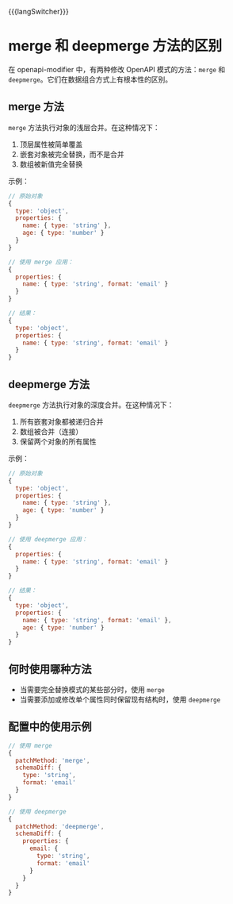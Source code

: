 {{{langSwitcher}}}

# merge 和 deepmerge 方法的区别

在 openapi-modifier 中，有两种修改 OpenAPI 模式的方法：`merge` 和 `deepmerge`。它们在数据组合方式上有根本性的区别。

## merge 方法

`merge` 方法执行对象的浅层合并。在这种情况下：

1. 顶层属性被简单覆盖
2. 嵌套对象被完全替换，而不是合并
3. 数组被新值完全替换

示例：
```javascript
// 原始对象
{
  type: 'object',
  properties: {
    name: { type: 'string' },
    age: { type: 'number' }
  }
}

// 使用 merge 应用：
{
  properties: {
    name: { type: 'string', format: 'email' }
  }
}

// 结果：
{
  type: 'object',
  properties: {
    name: { type: 'string', format: 'email' }
  }
}
```

## deepmerge 方法

`deepmerge` 方法执行对象的深度合并。在这种情况下：

1. 所有嵌套对象都被递归合并
2. 数组被合并（连接）
3. 保留两个对象的所有属性

示例：
```javascript
// 原始对象
{
  type: 'object',
  properties: {
    name: { type: 'string' },
    age: { type: 'number' }
  }
}

// 使用 deepmerge 应用：
{
  properties: {
    name: { type: 'string', format: 'email' }
  }
}

// 结果：
{
  type: 'object',
  properties: {
    name: { type: 'string', format: 'email' },
    age: { type: 'number' }
  }
}
```

## 何时使用哪种方法

- 当需要完全替换模式的某些部分时，使用 `merge`
- 当需要添加或修改单个属性同时保留现有结构时，使用 `deepmerge`

## 配置中的使用示例

```javascript
// 使用 merge
{
  patchMethod: 'merge',
  schemaDiff: {
    type: 'string',
    format: 'email'
  }
}

// 使用 deepmerge
{
  patchMethod: 'deepmerge',
  schemaDiff: {
    properties: {
      email: {
        type: 'string',
        format: 'email'
      }
    }
  }
}
``` 
